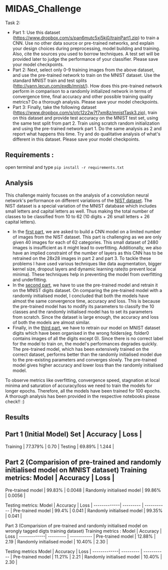 # MIDAS_Challenge
Task 2: 
* Part 1: Use this dataset (https://www.dropbox.com/s/pan6mutc5xj5kj0/trainPart1.zip) to train a CNN. Use no other data source or pre-trained networks, and explain your design choices during preprocessing, model building and training. Also, cite the sources you used to borrow techniques. A test set will be provided later to judge the performance of your classifier. Please save your model checkpoints.
* Part 2: Next, select only 0-9 training images from the above dataset, and use the pre-trained network to train on the MNIST dataset. Use the standard MNIST train and test splits (http://yann.lecun.com/exdb/mnist/). How does this pre-trained network perform in comparison to a randomly initialized network in terms of convergence time, final accuracy and other possible training quality metrics? Do a thorough analysis. Please save your model checkpoints.
* Part 3: Finally, take the following dataset (https://www.dropbox.com/s/otc12z2w7f7xm8z/mnistTask3.zip), train on this dataset and provide test accuracy on the MNIST test set, using the same test split from part 2. Train using scratch random initialization and using the pre-trained network part 1. Do the same analysis as 2 and report what happens this time. Try and do qualitative analysis of what's different in this dataset. Please save your model checkpoints.


## Requirements :
open terminal and type 
`pip install -r requirements.txt`

## Analysis

This challenge mainly focuses on the analysis of a convolution neural network's performance on different variations of the [NIST dataset](https://www.nist.gov/srd/nist-special-database-19). The NIST dataset is a special variation of the MNIST database which includes small letters and capital letters as well. Thus making the total number of classes to be classified from 10 to 62 (10 digits + 26 small letters + 26 capital letters).
* In the [first part](part-1.ipynb), we are asked to build a CNN model on a limited number of images from the NIST dataset. This part is challenging as we are only given 40 images for each of 62 categories. This small dataset of 2480 images is insufficient as it might lead to overfitting. Additionally, we also have an implied constraint of the number of layers as this CNN has to be retrained on the 28x28 images in part 2 and part 3. To tackle these problems I have used various techniques like data augmentation, bigger kernel size, dropout layers and dynamic learning rate(to prevent local minima). These techniques help in preventing the model from overfitting and underfitting. 
* In the [second part](part-2.ipynb), we have to use the pre-trained model and retrain it on the MNIST digits dataset. On comparing the pre-trained model with a randomly initialised model, I concluded that both the models have almost the same convergence time, accuracy and loss. This is because the pre-trained model has to modify its parameters to classify the 10 classes and the randomly initialised model has to set its parameters from scratch. Since the dataset is large enough, the accuracy and loss of both the models are almost similar.
* Finally, in the [third part](part-3.ipynb), we have to retrain our model on MNIST dataset digits which have been organised in the wrong folders(eg. folder0 contains images of all the digits except 0). Since there is no correct label for the model to train on, the model's performances degrades quickly. The pre-trained model, which has been extensively trained on the correct dataset, performs better than the randomly initialised model due to the pre-existing parameters and converges slowly. The pre-trained model gives higher accuracy and lower loss than the randomly initialised model.


To observe metrics like overfitting, convergence speed, stagnation at local minima and saturation of accuracy/loss we need to train the models for longer epochs. Therefore, all the models have been trained for 100 epochs. A thorough analysis has been provided in the respective notebooks please check!! :) 

## Results

Part 1 (Initial Model)
Set | Accuracy | Loss |
--------------------------
Training | 77.379% | 0.70 |
Testing |  69.89% | 1.244 |

Part 2 (Comparision of pre-trained and randomly initialised model on MNIST dataset)
Training metrics:
Model | Accuracy | Loss |
--------------------------
Pre-trained model | 99.83% | 0.0048 |
Randomly initialised model | 99.86% | 0.0056 |

Testing metrics:
Model | Accuracy | Loss |
-------------| --------- | ----------- |
Pre-trained model | 99.4% | 0.041  |
Randomly initialised model | 99.35% | 0.041 |

Part 3 (Comparision of pre-trained and randomly initialised model on wrongly tagged digts training dataset)
Training metrics :
Model | Accuracy | Loss |
-------------| --------- | ----------- |
Pre-trained model | 12.88%  | 2.19 |
Randomly initialised model | 10.40% | 2.30 |

Testing metrics
Model | Accuracy | Loss |
-------------| --------- | ----------- |
Pre-trained model | 11.21% | 2.21 |
Randomly initialised model | 10.40% | 2.30 |



